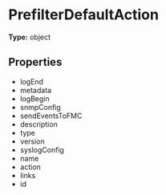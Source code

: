 # PrefilterDefaultAction


**Type:** object

## Properties
* logEnd
* metadata
* logBegin
* snmpConfig
* sendEventsToFMC
* description
* type
* version
* syslogConfig
* name
* action
* links
* id
